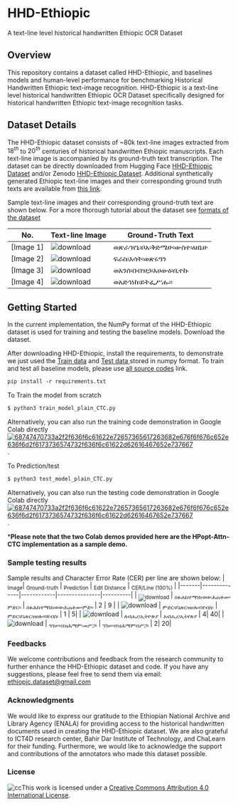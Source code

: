 
# HHD-Ethiopic 

A text-line level historical handwritten Ethiopic OCR Dataset

## Overview
This repository contains a dataset called HHD-Ethiopic, and baselines models and human-level performance for benchmarking Historical Handwritten Ethiopic text-image recognition. HHD-Ethiopic is a text-line level historical handwritten Ethiopic OCR Dataset specifically designed for historical handwritten Ethiopic text-image recognition tasks. 

## Dataset Details
The HHD-Ethiopic dataset consists of ~80k text-line images extracted from $18^{th}$ to $20^{th}$ centuries of historical handwritten Ethiopic manuscripts. Each text-line image is accompanied by its ground-truth text transcription. The dataset can be directly downloaded from Hugging Face [HHD-Ethiopic Dataset](https://huggingface.co/datasets/OCR-Ethiopic/HHD-Ethiopic) and/or Zenodo [HHD-Ethiopic Dataset](https://zenodo.org/record/7978722).  Additional synthetically generated Ethiopic text-line images and their corresponding ground truth texts are available from [this link](https://drive.google.com/file/d/1fAPrAp4Hu8zEqs5XLV5dMtkXjyNGfMzg/view?usp=drive_link). 

Sample text-line images and their corresponding ground-truth text are shown below. For a more thorough tutorial about the dataset see [formats of the dataset](https://github.com/bdu-birhanu/HHD-Ethiopic/tree/main/Dataset)

| No. | Text-line Image | Ground-Truth Text |
|--|-------|------------------|
| [Image 1] |![download](https://github.com/bdu-birhanu/HHD-Ethiopic/assets/35142364/a96171d0-6850-41ac-a960-2f8e6edeff57) | ወጽራኅየኒ፡ቦአ፡ቅድሜሁ፡ውስተ፡ዕዘኒሁ  |
| [Image 2] |![download](https://github.com/bdu-birhanu/HHD-Ethiopic/assets/35142364/2e526959-3e94-4295-84d8-33dc44d478f8)  | ፍራስ፡እሳት፡ወጽሩዓን |
| [Image 3] |![download](https://github.com/bdu-birhanu/HHD-Ethiopic/assets/35142364/9ede4ee9-724b-4327-9790-41cc0e28041d)   | ወአንሰ፡በብዝኃ፡አሀውዕ፡ቢተኩ |
| [Image 4] | ![download](https://github.com/bdu-birhanu/HHD-Ethiopic/assets/35142364/4de16d8d-47df-4c53-a73f-f2c454ad8853) | ወአድኅነከ፡ይትፌሥሑ።  |

## Getting Started
In the current implementation, the NumPy format of the HHD-Ethiopic dataset is used for training and testing the baseline models. Download the dataset.

After downloading HHD-Ethiopic, install the requirements, to demonstrate we just used the [Train data](https://huggingface.co/datasets/OCR-Ethiopic/HHD-Ethiopic/blob/main/train/train_numpy.zip) and [Test data ](https://huggingface.co/datasets/OCR-Ethiopic/HHD-Ethiopic/blob/main/test/test_rand/test_rand_numpy.zip) stored in numpy format.  To train and test all baseline models, please use [all source codes](https://github.com/bdu-birhanu/HHD-Ethiopic/tree/main/src/all_code) link.
 ```markdown
pip install -r requirements.txt
  ```
  
To Train the model from scratch
```markdown
$ python3 train_model_plain_CTC.py
```
Alternatively, you can also run  the training code demonstration in Google Colab directly [![68747470733a2f2f636f6c61622e72657365617263682e676f6f676c652e636f6d2f6173736574732f636f6c61622d62616467652e737667](https://github.com/bdu-birhanu/HHD-Ethiopic/assets/35142364/c13c4086-8278-47d4-8bde-ef19d3204439)](https://github.com/bdu-birhanu/HHD-Ethiopic/blob/main/train_HPopt_Attn_CTC.ipynb).

To Prediction/test
```markdown
$ python3 test_model_plain_CTC.py
``` 
Alternatively, you can also run the testing code demonstration in Google Colab directly [![68747470733a2f2f636f6c61622e72657365617263682e676f6f676c652e636f6d2f6173736574732f636f6c61622d62616467652e737667](https://github.com/bdu-birhanu/HHD-Ethiopic/assets/35142364/c13c4086-8278-47d4-8bde-ef19d3204439)](https://github.com/bdu-birhanu/HHD-Ethiopic/blob/main/Test_HPopt-Attn-CTC.ipynb).<br>

***Please note that the two Colab demos provided here are **the HPopt-Attn-CTC **implementation** as a** sample demo.**
### Sample testing results
Sample results and Character Error Rate (CER) per line are shown below:
| <sub>Image</sub>| <sub>Ground-truth</sub> | <sub> Prediction </sub>| <sub> Edit Distance</sub> | <sub>CER/Line (100%) </sub>|
|-------|--------------|------------|---------------|----------|
|<sub> ![download](https://github.com/bdu-birhanu/HHD-Ethiopic/assets/35142364/dd64c5d2-c9d2-4928-bd61-9f9d8c86a7b1) </sub>| <sub> ሰፉሐከ፡የማነከ፡ወውሕጠቶሙ፡ምድር። </sub>|  <sub> ሰፉሕከ፡የማነከ፡ወውሕጠቶሙ፡ምድ። </sub>| 2 | 9 |
| ![download](https://github.com/bdu-birhanu/HHD-Ethiopic/assets/35142364/703410fe-635c-434e-9a89-7a4144f5d4c9) | <sub> ምድር፡ይኔጽር፡ዘሀሎ፡በየብስ፡</sub>   |  <sub> ምድር፡ይኔጽር፡ዘሀሎ፡በየብስ፡ </sub> | 1 | 5|
| ![download](https://github.com/bdu-birhanu/HHD-Ethiopic/assets/35142364/46384b40-1112-42d2-b608-ba01298efa39) |<sub> ለብሔረ፡ኢትዮጵያ </sub> |  <sub> አብሒረ፡ኢትየጵያ  </sub> | 4| 40|
| ![download](https://github.com/bdu-birhanu/HHD-Ethiopic/assets/35142364/9baf0493-1fdf-4817-aa2b-700a688ee90e) | <sub>ዓገሠ።በዝሕማም፡መሥጋ፡</sub> |  <sub>  ዓገሠ።በዝሕማም፡በሥጋ፡ </sub>| 2| 20|


            
### Feedbacks
We welcome contributions and feedback from the research community to further enhance the HHD-Ethiopic dataset and code. If you have any suggestions, please feel free to send them via email: ethiopic.dataset@gmail.com



### Acknowledgments
We would like to express our gratitude to the Ethiopian National Archive and Library Agency (ENALA) for providing access to the historical handwritten documents used in creating the HHD-Ethiopic dataset. We are also grateful to ICT4D research center, Bahir Dar Institute of Technology, and ChaLearn for their funding. Furthermore, we would like to acknowledge the support and contributions of the annotators who made this dataset possible.


### License
![cc](https://github.com/bdu-birhanu/HHD-Ethiopic/assets/35142364/49b9e794-f526-4f85-96c0-30b842c9abd0)This work is licensed under a <a rel="license" href="http://creativecommons.org/licenses/by/4.0/">Creative Commons Attribution 4.0 International License</a>.


